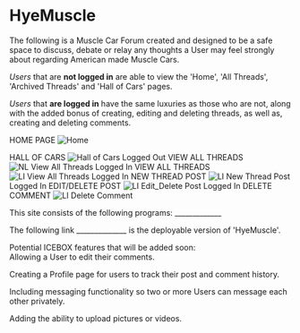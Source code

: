 # HyeMuscle

The following is a Muscle Car Forum created and designed to be a safe space to discuss, debate or relay any thoughts a User may feel strongly about regarding American made Muscle Cars.  

*Users* that are **not logged in** are able to view the 'Home', 'All Threads', 'Archived Threads' and 'Hall of Cars' pages.

*Users* that **are logged in** have the same luxuries as those who are not, along with the added bonus of creating, editing and deleting threads, as well as, creating and deleting comments.

HOME PAGE
![Home](https://user-images.githubusercontent.com/119828225/214769817-3af06dc5-2fb6-4044-9adb-10e3d5099490.png)

HALL OF CARS
![Hall of Cars](https://user-images.githubusercontent.com/119828225/214769829-b8ca5d87-a4b7-466c-8e4a-f74231beec7c.png)
Logged Out VIEW ALL THREADS
![NL View All Threads](https://user-images.githubusercontent.com/119828225/214769848-b541c1a7-8827-4ee2-9497-9efb1d55a467.png)
Logged In VIEW ALL THREADS
![LI View All Threads](https://user-images.githubusercontent.com/119828225/214769864-4b1d5462-31a1-4271-b7a4-865ad8b75286.png)
Logged In NEW THREAD POST
![LI New Thread Post](https://user-images.githubusercontent.com/119828225/214769882-e24caf47-6edc-4b5b-bfda-8b552742f967.png)
Logged In EDIT/DELETE POST
![LI Edit_Delete Post](https://user-images.githubusercontent.com/119828225/214769890-aca11c68-05b5-4dde-8cd0-139b5635a5b6.png)
Logged In DELETE COMMENT
![LI Delete Comment](https://user-images.githubusercontent.com/119828225/214769902-805b9fe7-f8af-4c8b-889e-853e13a8a9ca.png)

This site consists of the following programs: _____________

The following link ______________ is the deployable version of 'HyeMuscle'.

Potential ICEBOX features that will be added soon:
<br>
Allowing a User to edit their comments.

Creating a Profile page for users to track their post and comment history.

Including messaging functionality so two or more Users can message each other privately. 

Adding the ability to upload pictures or videos.

